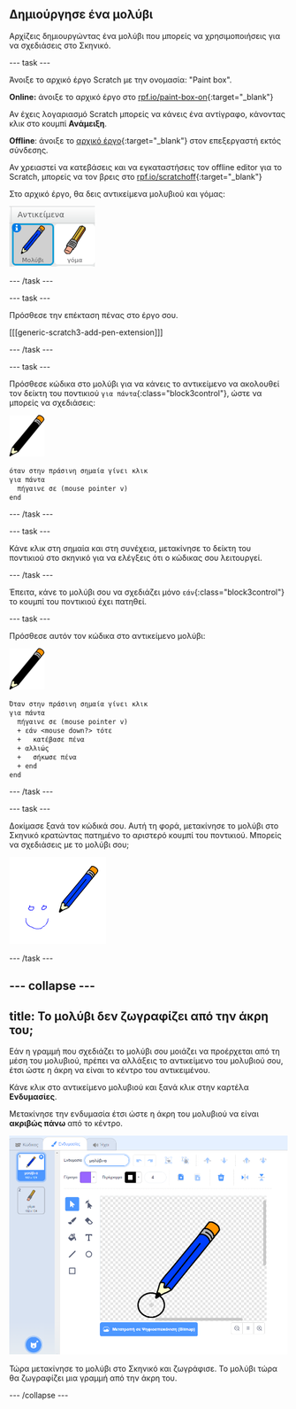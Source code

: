 ## Δημιούργησε ένα μολύβι

Αρχίζεις δημιουργώντας ένα μολύβι που μπορείς να χρησιμοποιήσεις για να σχεδιάσεις στο Σκηνικό.

\--- task \---

Άνοιξε το αρχικό έργο Scratch με την ονομασία: "Paint box".

**Online:** άνοιξε το αρχικό έργο στο [rpf.io/paint-box-on](http://rpf.io/paint-box-on){:target="_blank"}

Αν έχεις λογαριασμό Scratch μπορείς να κάνεις ένα αντίγραφο, κάνοντας κλικ στο κουμπί **Ανάμειξη**.

**Offline**: άνοιξε το [αρχικό έργο](http://rpf.io/p/en/paint-box-go){:target="_blank"} στον επεξεργαστή εκτός σύνδεσης.

Αν χρειαστεί να κατεβάσεις και να εγκαταστήσεις τον offline editor για το Scratch, μπορείς να τον βρεις στο [rpf.io/scratchoff](http://rpf.io/scratchoff){:target="_blank"}

Στο αρχικό έργο, θα δεις αντικείμενα μολυβιού και γόμας:

![screenshot](images/paint-starter.png)

\--- /task \---

\--- task \---

Πρόσθεσε την επέκταση πένας στο έργο σου.

[[[generic-scratch3-add-pen-extension]]]

\--- /task \---

\--- task \---

Πρόσθεσε κώδικα στο μολύβι για να κάνεις το αντικείμενο να ακολουθεί τον δείκτη του ποντικιού `για πάντα`{:class="block3control"}, ώστε να μπορείς να σχεδιάσεις:

![μολύβι](images/pencil.png)

```blocks3
όταν στην πράσινη σημαία γίνει κλικ
για πάντα 
  πήγαινε σε (mouse pointer v)
end
```

\--- /task \---

\--- task \---

Κάνε κλικ στη σημαία και στη συνέχεια, μετακίνησε το δείκτη του ποντικιού στο σκηνικό για να ελέγξεις ότι ο κώδικας σου λειτουργεί.

\--- /task \---

Έπειτα, κάνε το μολύβι σου να σχεδιάζει μόνο `εάν`{:class="block3control"} το κουμπί του ποντικιού έχει πατηθεί.

\--- task \---

Πρόσθεσε αυτόν τον κώδικα στο αντικείμενο μολύβι:

![μολύβι](images/pencil.png)

```blocks3
Όταν στην πράσινη σημαία γίνει κλικ
για πάντα 
  πήγαινε σε (mouse pointer v)
  + εάν <mouse down?> τότε 
  +   κατέβασε πένα
  + αλλιώς 
  +   σήκωσε πένα
  + end
end
```

\--- /task \---

\--- task \---

Δοκίμασε ξανά τον κώδικά σου. Αυτή τη φορά, μετακίνησε το μολύβι στο Σκηνικό κρατώντας πατημένο το αριστερό κουμπί του ποντικιού. Μπορείς να σχεδιάσεις με το μολύβι σου;

![screenshot](images/paint-draw.png)

\--- /task \---

## \--- collapse \---

## title: Το μολύβι δεν ζωγραφίζει από την άκρη του;

Εάν η γραμμή που σχεδιάζει το μολύβι σου μοιάζει να προέρχεται από τη μέση του μολυβιού, πρέπει να αλλάξεις το αντικείμενο του μολυβιού σου, έτσι ώστε η άκρη να είναι το κέντρο του αντικειμένου.

Κάνε κλικ στο αντικείμενο μολυβιού και ξανά κλικ στην καρτέλα **Ενδυμασίες**.

Μετακίνησε την ενδυμασία έτσι ώστε η άκρη του μολυβιού να είναι **ακριβώς πάνω** από το κέντρο.

![Κέντρο ενδυμασίας](images/costume-center-annotated.png)

Τώρα μετακίνησε το μολύβι στο Σκηνικό και ζωγράφισε. Το μολύβι τώρα θα ζωγραφίζει μια γραμμή από την άκρη του.

\--- /collapse \---